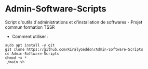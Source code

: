 # Admin-Software-Scripts
Script d'outils d'administrations et d'installation de softwares - Projet commun formation TSSR
- Comment utiliser :
```
sudo apt install -y git
git clone https://github.com/KiralyGeddon/Admin-Software-Scripts
cd Admin-Software-Scripts
chmod +x *
./main.sh
```
